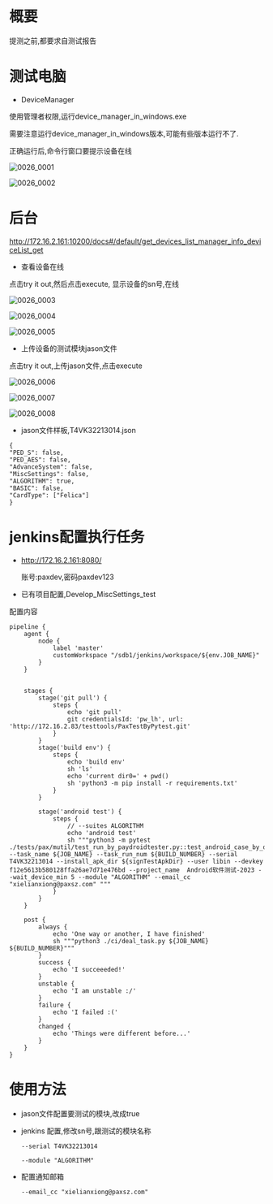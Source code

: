 # 概要

提测之前,都要求自测试报告

# 测试电脑

* DeviceManager

使用管理者权限,运行device_manager_in_windows.exe

需要注意运行device_manager_in_windows版本,可能有些版本运行不了.

正确运行后,命令行窗口要提示设备在线

![0026_0001](images/0026_0001.png)

![0026_0002](images/0026_0002.png)

# 后台

http://172.16.2.161:10200/docs#/default/get_devices_list_manager_info_deviceList_get

* 查看设备在线

点击try it out,然后点击execute, 显示设备的sn号,在线

![0026_0003](images/0026_0003.png)

![0026_0004](images/0026_0004.png)

![0026_0005](images/0026_0005.png)

* 上传设备的测试模块jason文件

点击try it out,上传jason文件,点击execute

![0026_0006](images/0026_0006.png)

![0026_0007](images/0026_0007.png)

![0026_0008](images/0026_0008.png)

* jason文件样板,T4VK32213014.json

```
{
"PED_S": false,
"PED_AES": false,
"AdvanceSystem": false,
"MiscSettings": false,
"ALGORITHM": true,
"BASIC": false,
"CardType": ["Felica"]
}
```

# jenkins配置执行任务

* http://172.16.2.161:8080/

    账号:paxdev,密码paxdev123

* 已有项目配置,Develop_MiscSettings_test

配置内容

```
pipeline {
    agent {
        node {
            label 'master'
            customWorkspace "/sdb1/jenkins/workspace/${env.JOB_NAME}"
        }
    }


    stages {
        stage('git pull') {
            steps {
                echo 'git pull'
                git credentialsId: 'pw_lh', url: 'http://172.16.2.83/testtools/PaxTestByPytest.git'
            }
        }
        stage('build env') {
            steps {
                echo 'build env'
                sh 'ls'
                echo 'current dir0=' + pwd()
                sh 'python3 -m pip install -r requirements.txt'
            }
        }

        stage('android test') {
            steps {
                // --suites ALGORITHM
                echo 'android test'
                sh """python3 -m pytest ./tests/pax/mutil/test_run_by_paydroidtester.py::test_android_case_by_devices --task_name ${JOB_NAME} --task_run_num ${BUILD_NUMBER} --serial T4VK32213014 --install_apk_dir ${signTestApkDir} --user libin --devkey f12e5613b580128ffa26ae7d71e476bd --project_name  Android软件测试-2023 --wait_device_min 5 --module "ALGORITHM" --email_cc "xielianxiong@paxsz.com" """
            }
        }
    }

    post {
        always {
            echo 'One way or another, I have finished'
            sh """python3 ./ci/deal_task.py ${JOB_NAME} ${BUILD_NUMBER}"""
        }
        success {
            echo 'I succeeeded!'
        }
        unstable {
            echo 'I am unstable :/'
        }
        failure {
            echo 'I failed :('
        }
        changed {
            echo 'Things were different before...'
        }
    }
}
```

# 使用方法

* jason文件配置要测试的模块,改成true

* jenkins 配置,修改sn号,跟测试的模块名称

    `--serial T4VK32213014`

    `--module "ALGORITHM"`

* 配置通知邮箱

    `--email_cc "xielianxiong@paxsz.com"`